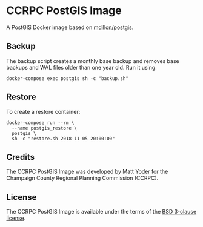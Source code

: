 # CCRPC PostGIS Image

A PostGIS Docker image based on [mdillon/postgis][1].

## Backup

The backup script creates a monthly base backup and removes base backups and
WAL files older than one year old. Run it using:

```
docker-compose exec postgis sh -c "backup.sh"
```

## Restore

To create a restore container:

```
docker-compose run --rm \
  --name postgis_restore \
  postgis \
  sh -c "restore.sh 2018-11-05 20:00:00"
```

## Credits
The CCRPC PostGIS Image was developed by Matt Yoder for the Champaign County
Regional Planning Commission (CCRPC).

## License
The CCRPC PostGIS Image is available under the terms of the [BSD 3-clause
license][2].

[1]: https://github.com/appropriate/docker-postgis
[2]: https://github.com/champaigncountyrpc/ccrpc-postgis/blob/master/LICENSE.md
